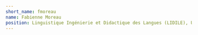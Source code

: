 ```yaml
---
short_name: fmoreau
name: Fabienne Moreau
position: Linguistique Ingénierie et Didactique des Langues (LIDILE), Université Rennes 2, France
---
```


